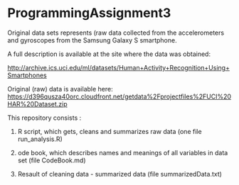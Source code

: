 # ProgrammingAssignment3

 

Original data sets represents (raw data collected from the accelerometers and gyroscopes from the Samsung Galaxy S smartphone.   
 

A full description is available at the site where the data was obtained:   

http://archive.ics.uci.edu/ml/datasets/Human+Activity+Recognition+Using+Smartphones  



Original (raw) data is available here:
  https://d396qusza40orc.cloudfront.net/getdata%2Fprojectfiles%2FUCI%20HAR%20Dataset.zip



This repository consists
:
1. R script, which gets, cleans and summarizes raw data (one file run_analysis.R)


2. ode book, which describes names and meanings of all variables in data set (file CodeBook.md)

3. Resault of cleaning data - summarized data (file summarizedData.txt)